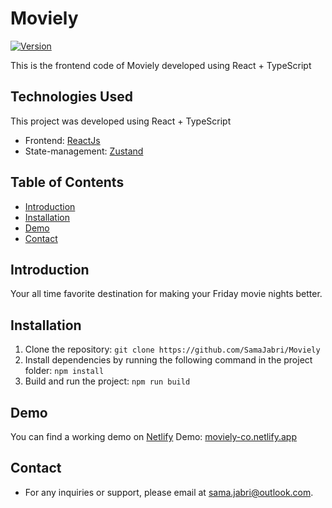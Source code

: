 # Moviely

[![Version](https://img.shields.io/badge/version-1.0.0-blue.svg)]()

This is the frontend code of Moviely developed using React + TypeScript

## Technologies Used

This project was developed using React + TypeScript

- Frontend: [ReactJs](https://react.dev/)
- State-management: [Zustand](https://zustand-demo.pmnd.rs/)

## Table of Contents

- [Introduction](#introduction)
- [Installation](#installation)
- [Demo](#demo)
- [Contact](#contact)

## Introduction

Your all time favorite destination for making your Friday movie nights better.

## Installation

1. Clone the repository: `git clone https://github.com/SamaJabri/Moviely`
2. Install dependencies by running the following command in the project folder: `npm install`
3. Build and run the project: `npm run build`

## Demo

You can find a working demo on [Netlify](https://www.netlify.com/)
Demo: [moviely-co.netlify.app](https://moviely-co.netlify.app/)

## Contact

- For any inquiries or support, please email at sama.jabri@outlook.com.
